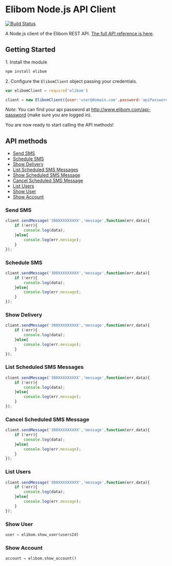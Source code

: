 Elibom Node.js API Client
===========
[![Build Status](https://travis-ci.org/elibom/elibom-node.png)](https://travis-ci.org/elibom/elibom-node)

A Node.js client of the Elibom REST API. [The full API reference is here](http://www.elibom.com/developers/reference).


## Getting Started

1\. Install the module

```bash
npm install elibom
```

2\. Configure the `ElibomClient` object passing your credentials.
```javascript
var elibomClient = require('elibom')

client = new ElibomClient({user:'user@domain.com',password:'apiPassword'});

```
*Note*: You can find your api password at http://www.elibom.com/api-password (make sure you are logged in).

You are now ready to start calling the API methods!

## API methods

* [Send SMS](#send-sms)
* [Schedule SMS](#schedule-sms)
* [Show Delivery](#show-delivery)
* [List Scheduled SMS Messages](#list-scheduled-sms-messages)
* [Show Scheduled SMS Message](#show-scheduled-sms-message)
* [Cancel Scheduled SMS Message](#cancel-scheduled-sms-message)
* [List Users](#list-users)
* [Show User](#show-user)
* [Show Account](#show-account)

### Send SMS
```javascript
client.sendMessage('300XXXXXXXXX','message',function(err,data){	
	if (!err){
		console.log(data);
	}else{
		console.log(err.message);
	}
});
```

### Schedule SMS 
```javascript
client.sendMessage('300XXXXXXXXX','message',function(err,data){	
	if (!err){
		console.log(data);
	}else{
		console.log(err.message);
	}
});
```

### Show Delivery
```javascript
client.sendMessage('300XXXXXXXXX','message',function(err,data){	
	if (!err){
		console.log(data);
	}else{
		console.log(err.message);
	}
});
```

### List Scheduled SMS Messages
```javascript
client.sendMessage('300XXXXXXXXX','message',function(err,data){	
	if (!err){
		console.log(data);
	}else{
		console.log(err.message);
	}
});
```

### Cancel Scheduled SMS Message
```javascript
client.sendMessage('300XXXXXXXXX','message',function(err,data){	
	if (!err){
		console.log(data);
	}else{
		console.log(err.message);
	}
});
```

### List Users
```javascript
client.sendMessage('300XXXXXXXXX','message',function(err,data){	
	if (!err){
		console.log(data);
	}else{
		console.log(err.message);
	}
});
```
### Show User
```python
user = elibom.show_user(usersId)
```

### Show Account
```python
account = elibom.show_account()
```
